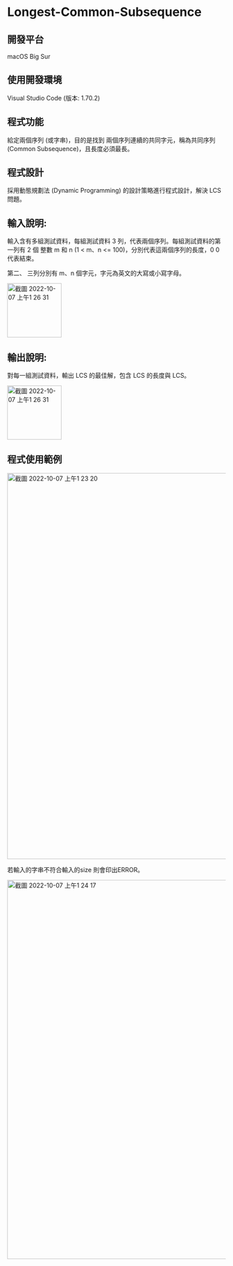 # Longest-Common-Subsequence

## 開發平台
macOS Big Sur 
## 使用開發環境
Visual Studio Code (版本: 1.70.2)
## 程式功能
給定兩個序列 (或字串)，目的是找到 兩個序列連續的共同字元，稱為共同序列 (Common Subsequence)，且長度必須最長。

## 程式設計
採用動態規劃法 (Dynamic Programming) 的設計策略進行程式設計，解決 LCS 問題。

## 輸入說明:
輸入含有多組測試資料，每組測試資料 3 列，代表兩個序列。每組測試資料的第一列有 2 個 整數 m 和 n (1 < m、n <= 100)，分別代表這兩個序列的長度，0 0 代表結束。

第二、 三列分別有 m、n 個字元，字元為英文的大寫或小寫字母。

<img width="125" alt="截圖 2022-10-07 上午1 26 31" src="https://user-images.githubusercontent.com/95215851/194379248-e729c26b-03ae-46b4-ac55-0dac7f486327.png">

## 輸出說明:

對每一組測試資料，輸出 LCS 的最佳解，包含 LCS 的長度與 LCS。

<img width="125" alt="截圖 2022-10-07 上午1 26 31" src="https://user-images.githubusercontent.com/95215851/194379355-89f92bf2-305d-4fa9-8e6d-00e813439b8e.png">


## 程式使用範例

<img width="891" alt="截圖 2022-10-07 上午1 23 20" src="https://user-images.githubusercontent.com/95215851/194378895-ccf90bf6-39c3-4475-9b4d-70a2e87a5283.png">

若輸入的字串不符合輸入的size 則會印出ERROR。

<img width="875" alt="截圖 2022-10-07 上午1 24 17" src="https://user-images.githubusercontent.com/95215851/194378992-9ad57b71-5919-443b-81ee-b390529f8d9b.png">

